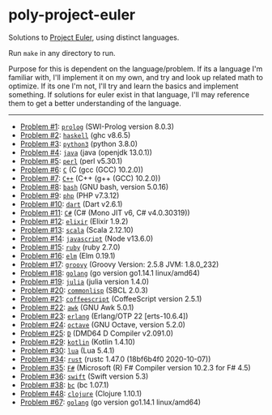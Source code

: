 # poly-project-euler

Solutions to [Project Euler](https://projecteuler.net), using distinct languages.

Run `make` in any directory to run.

Purpose for this is dependent on the language/problem. If its a language I'm familiar with, I'll implement it on my own, and try and look up related math to optimize. If its one I'm not, I'll try and learn the basics and implement something. If solutions for euler exist in that language, I'll may reference them to get a better understanding of the language.

---

* [Problem \#1](https://projecteuler.net/problem=1): [`prolog`](./001-prolog) (SWI-Prolog version 8.0.3)
* [Problem \#2](https://projecteuler.net/problem=2): [`haskell`](./002-haskell) (ghc v8.6.5)
* [Problem \#3](https://projecteuler.net/problem=3): [`python3`](./003-python3) (python 3.8.0)
* [Problem \#4](https://projecteuler.net/problem=4): [`java`](./004-java) (java (openjdk 13.0.1))
* [Problem \#5](https://projecteuler.net/problem=5): [`perl`](./005-perl) (perl v5.30.1)
* [Problem \#6](https://projecteuler.net/problem=6): [`C`](./006-C) (C (gcc (GCC) 10.2.0))
* [Problem \#7](https://projecteuler.net/problem=7): [`C++`](./007-C++) (C++ (g++ (GCC) 10.2.0))
* [Problem \#8](https://projecteuler.net/problem=8): [`bash`](./008-bash) (GNU bash, version 5.0.16)
* [Problem \#9](https://projecteuler.net/problem=9): [`php`](./009-php) (PHP v7.3.12)
* [Problem \#10](https://projecteuler.net/problem=10): [`dart`](./010-dart) (Dart v2.6.1)
* [Problem \#11](https://projecteuler.net/problem=11): [`C#`](./011-C#) (C# (Mono JIT v6, C# v4.0.30319))
* [Problem \#12](https://projecteuler.net/problem=12): [`elixir`](./012-elixir) (Elixir 1.9.2)
* [Problem \#13](https://projecteuler.net/problem=13): [`scala`](./013-scala) (Scala 2.12.10)
* [Problem \#14](https://projecteuler.net/problem=14): [`javascript`](./014-javascript) (Node v13.6.0)
* [Problem \#15](https://projecteuler.net/problem=15): [`ruby`](./015-ruby) (ruby 2.7.0)
* [Problem \#16](https://projecteuler.net/problem=16): [`elm`](./016-elm) (Elm 0.19.1)
* [Problem \#17](https://projecteuler.net/problem=17): [`groovy`](./017-groovy) (Groovy Version: 2.5.8 JVM: 1.8.0_232)
* [Problem \#18](https://projecteuler.net/problem=18): [`golang`](./018-golang) (go version go1.14.1 linux/amd64)
* [Problem \#19](https://projecteuler.net/problem=19): [`julia`](./019-julia) (julia version 1.4.0)
* [Problem \#20](https://projecteuler.net/problem=20): [`commonlisp`](./020-commonlisp) (SBCL 2.0.3)
* [Problem \#21](https://projecteuler.net/problem=21): [`coffeescript`](./021-coffeescript) (CoffeeScript version 2.5.1)
* [Problem \#22](https://projecteuler.net/problem=22): [`awk`](./022-awk) (GNU Awk 5.0.1)
* [Problem \#23](https://projecteuler.net/problem=23): [`erlang`](./023-erlang) (Erlang/OTP 22 [erts-10.6.4])
* [Problem \#24](https://projecteuler.net/problem=24): [`octave`](./024-octave) (GNU Octave, version 5.2.0)
* [Problem \#25](https://projecteuler.net/problem=25): [`D`](./025-D) (DMD64 D Compiler v2.091.0)
* [Problem \#29](https://projecteuler.net/problem=29): [`kotlin`](./029-kotlin) (Kotlin 1.4.10)
* [Problem \#30](https://projecteuler.net/problem=30): [`lua`](./030-lua) (Lua 5.4.1)
* [Problem \#34](https://projecteuler.net/problem=34): [`rust`](./034-rust) (rustc 1.47.0 (18bf6b4f0 2020-10-07))
* [Problem \#35](https://projecteuler.net/problem=35): [`F#`](./035-F#) (Microsoft (R) F# Compiler version 10.2.3 for F# 4.5)
* [Problem \#36](https://projecteuler.net/problem=36): [`swift`](./036-swift) (Swift version 5.3)
* [Problem \#38](https://projecteuler.net/problem=38): [`bc`](./038-bc) (bc 1.07.1)
* [Problem \#48](https://projecteuler.net/problem=48): [`clojure`](./048-clojure) (Clojure 1.10.1)
* [Problem \#67](https://projecteuler.net/problem=67): [`golang`](./067-golang) (go version go1.14.1 linux/amd64)

